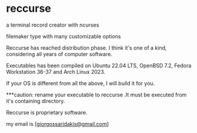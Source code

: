 # reccurse
a terminal record creator with ncurses

filemaker type with many customizable options

Reccurse has reached distribution phase. I think it's one of a kind, considering all years of computer software.

Executables has been compiled on Ubuntu 22.04 LTS, OpenBSD 7.2, Fedora Workstation 36-37 and Arch Linux 2023.

If your OS is different from all the above, I will build it for you.

***caution: rename your executable to reccurse .It must be executed from it's containing directory.

Reccurse is proprietary software.

my email is [giorgossaridakis@gmail.com]
